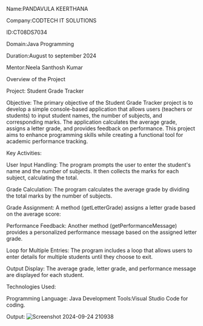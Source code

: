 Name:PANDAVULA KEERTHANA

Company:CODTECH IT SOLUTIONS

ID:CT08DS7034

Domain:Java Programming

Duration:August to september 2024

Mentor:Neela Santhosh Kumar


Overview of the Project

Project: Student Grade Tracker


Objective:
The primary objective of the Student Grade Tracker project is to develop a simple console-based application that allows users (teachers or students) to input student names, the number of subjects, and corresponding marks. The application calculates the average grade, assigns a letter grade, and provides feedback on performance. This project aims to enhance programming skills while creating a functional tool for academic performance tracking.

Key Activities:

User Input Handling:
The program prompts the user to enter the student's name and the number of subjects.
It then collects the marks for each subject, calculating the total.

Grade Calculation:
The program calculates the average grade by dividing the total marks by the number of subjects.

Grade Assignment:
A method (getLetterGrade) assigns a letter grade based on the average score:

Performance Feedback:
Another method (getPerformanceMessage) provides a personalized performance message based on the assigned letter grade.

Loop for Multiple Entries:
The program includes a loop that allows users to enter details for multiple students until they choose to exit.

Output Display:
The average grade, letter grade, and performance message are displayed for each student.


Technologies Used:

Programming Language: Java
Development Tools:Visual Studio Code for coding.

Output:
![Screenshot 2024-09-24 210938](https://github.com/user-attachments/assets/eae6834a-1db9-4648-b810-4cfa8b58fe9b)
